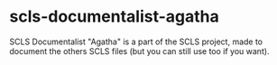 # scls-documentalist-agatha
SCLS Documentalist "Agatha" is a part of the SCLS project, made to document the others SCLS files (but you can still use too if you want).
